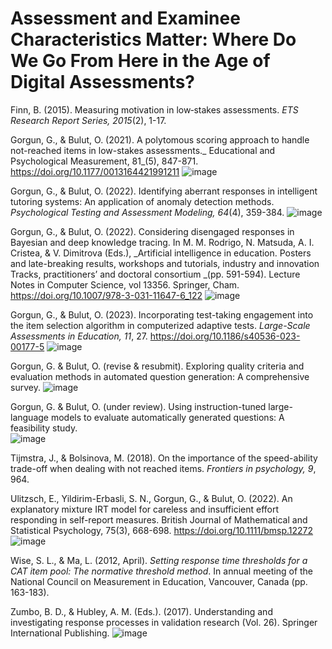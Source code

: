 # Assessment and Examinee Characteristics Matter: Where Do We Go From Here in the Age of Digital Assessments? 

Finn, B. (2015). Measuring motivation in low‐stakes assessments. _ETS Research Report Series, 2015_(2), 1-17.

Gorgun, G., & Bulut, O. (2021). A polytomous scoring approach to handle not-reached items in low-stakes assessments._ Educational and Psychological Measurement, 81_(5), 847-871. https://doi.org/10.1177/0013164421991211
![image](https://github.com/GGorgun/Assessment-and-examinee-characteristics-matter/assets/33743814/a44b7016-25a3-490e-9579-8f52f28efa67)

Gorgun, G., & Bulut, O. (2022). Identifying aberrant responses in intelligent tutoring systems: An application of anomaly detection methods. _Psychological Testing and Assessment Modeling, 64_(4), 359-384. 
![image](https://github.com/GGorgun/Assessment-and-examinee-characteristics-matter/assets/33743814/ace2409d-5bb3-4132-b2cd-8dbbd9e0cf26)

Gorgun, G., & Bulut, O. (2022). Considering disengaged responses in Bayesian and deep knowledge tracing. In M. M. Rodrigo, N. Matsuda, A. I. Cristea, & V. Dimitrova (Eds.), _Artificial intelligence in education. Posters and late-breaking results, workshops and tutorials, industry and innovation Tracks, practitioners’ and doctoral consortium _(pp. 591-594). Lecture Notes in Computer Science, vol 13356. Springer, Cham. https://doi.org/10.1007/978-3-031-11647-6_122
![image](https://github.com/GGorgun/Assessment-and-examinee-characteristics-matter/assets/33743814/48126de0-b177-4d96-b3e6-3d93ea49135f)

Gorgun, G., & Bulut, O. (2023). Incorporating test-taking engagement into the item selection algorithm in computerized adaptive tests. _Large-Scale Assessments in Education, 11_, 27. https://doi.org/10.1186/s40536-023-00177-5
![image](https://github.com/GGorgun/Assessment-and-examinee-characteristics-matter/assets/33743814/39da440a-8995-4b8c-9bb6-10025ab616a7)

Gorgun, G. & Bulut, O. (revise & resubmit). Exploring quality criteria and evaluation methods in automated question generation: A comprehensive survey. 
![image](https://github.com/GGorgun/Assessment-and-examinee-characteristics-matter/assets/33743814/9f5d66fa-cfed-4b7e-b21c-0b82c9a125ec)

Gorgun, G. & Bulut, O. (under review). Using instruction-tuned large-language models to evaluate automatically generated questions: A feasibility study.  
![image](https://github.com/GGorgun/Assessment-and-examinee-characteristics-matter/assets/33743814/3d7fa2e9-f6ff-4360-9684-5ac43064b4da)

Tijmstra, J., & Bolsinova, M. (2018). On the importance of the speed-ability trade-off when dealing with not reached items. _Frontiers in psychology, 9_, 964.

Ulitzsch, E., Yildirim-Erbasli, S. N., Gorgun, G., & Bulut, O. (2022). An explanatory mixture IRT model for careless and insufficient effort responding in self-report measures. British Journal of Mathematical and Statistical Psychology, 75(3), 668-698. https://doi.org/10.1111/bmsp.12272
![image](https://github.com/GGorgun/Assessment-and-examinee-characteristics-matter/assets/33743814/2d33a20c-3e5b-4d3b-b4e7-f062a653c4c5)

Wise, S. L., & Ma, L. (2012, April). _Setting response time thresholds for a CAT item pool: The normative threshold method_. In annual meeting of the National Council on Measurement in Education, Vancouver, Canada (pp. 163-183).

Zumbo, B. D., & Hubley, A. M. (Eds.). (2017). Understanding and investigating response processes in validation research (Vol. 26). Springer International Publishing.
![image](https://github.com/GGorgun/Assessment-and-examinee-characteristics-matter/assets/33743814/2a020a40-e9d8-4b42-919c-240f0190aabf)
